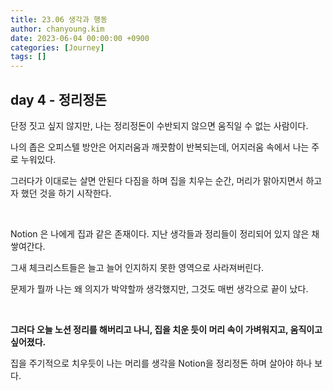 ```yaml
---
title: 23.06 생각과 행동
author: chanyoung.kim
date: 2023-06-04 00:00:00 +0900
categories: [Journey]
tags: []
---
```



<h2 id="day-4--정리정돈">day 4 - 정리정돈</h2>
단정 짓고 싶지 않지만, 나는 정리정돈이 수반되지 않으면 움직일 수 없는 사람이다.

<br/>



나의 좁은 오피스텔 방안은 어지러움과 깨끗함이 반복되는데, 어지러움 속에서 나는 주로 누워있다.

그러다가 이대로는 살면 안된다 다짐을 하며 집을 치우는 순간, 머리가 맑아지면서 하고자 했던 것을 하기 시작한다.

<br/>



Notion 은 나에게 집과 같은 존재이다. 지난 생각들과 정리들이 정리되어 있지 않은 채 쌓여간다.

그새 체크리스트들은 늘고 늘어 인지하지 못한 영역으로 사라져버린다.

문제가 뭘까 나는 왜 의지가 박약할까 생각했지만, 그것도 매번 생각으로 끝이 났다.

<br/>



**그러다 오늘 노션 정리를 해버리고 나니, 집을 치운 듯이 머리 속이 가벼워지고, 움직이고 싶어졌다.**

집을 주기적으로 치우듯이 나는 머리를 생각을 Notion을 정리정돈 하며 살아야 하나 보다.

